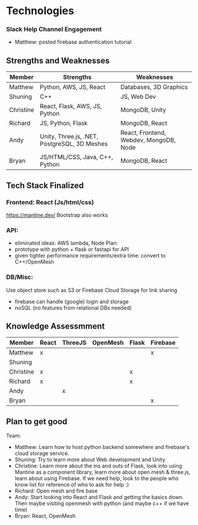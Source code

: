 # Technologies

### Slack Help Channel Engagement
- Matthew: posted firebase authentication tutorial

## Strengths and Weaknesses


| Member    | Strengths                                    | Weaknesses                             |
|-----------|----------------------------------------------|----------------------------------------|
| Matthew   | Python, AWS, JS, React                       | Databases, 3D Graphics                 |
| Shuning   | C++                                          | JS, Web Dev                            |
| Christine | React, Flask, AWS, JS, Python                | MongoDB, Unity                         |
| Richard   | JS, Python, Flask                            | MongoDB, React                         |
| Andy      | Unity, Three.js, .NET, PostgreSQL, 3D Meshes | React, Frontend, Webdev, MongoDB, Node |
| Bryan     | JS/HTML/CSS, Java, C++, Python               | MongoDB, React                         |
 
## Tech Stack Finalized

### Frontend: React (Js/html/css)
https://mantine.dev/
Bootstrap also works

### API:
- eliminated ideas: AWS lambda, Node
Plan:
- prototype with python + flask or fastapi for API
- given tighter performance requirements/extra time: convert to C++/OpenMesh

### DB/Misc: 
Use object store such as S3 or Firebase Cloud Storage for link sharing
-  firebase can handle (google) login and storage
-  noSQL (no features from relational DBs needed)


## Knowledge Assessmment
| Member    | React | ThreeJS | OpenMesh | Flask | Firebase |
|-----------|-------|---------|----------|-------|----------|
| Matthew   | x     |         |          |       | x        |
| Shuning   |       |         |          |       |          |
| Christine | x     |         |          | x     |          |
| Richard   | x     |         |          | x     |          |
| Andy      |       | x       |          |       |          |
| Bryan     |       |         |          |       | x        |

## Plan to get good
Team: 
- Matthew: Learn how to host python backend somewhere and firebase's cloud storage service.
- Shuning: Try to learn more about Web development and Unity
- Christine: Learn more about the ins and outs of Flask, look into using Mantine as a component library, learn more about open mesh & three.js, learn about using Firebase. If we need help, look to the people who know list for reference of who to ask for help :)
- Richard: Open mesh and fire base
- Andy: Start looking into React and Flask and getting the basics down. Then maybe visiting openmesh with python (and maybe c++ if we have time)
- Bryan: React, OpenMesh
